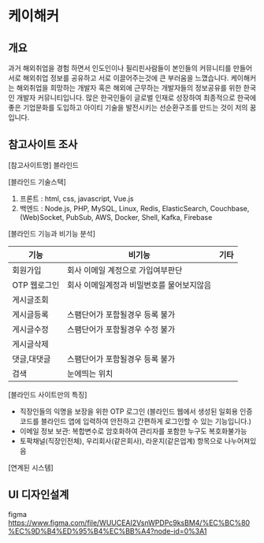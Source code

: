 # 케이해커

## 개요
과거 해외취업을 경험 하면서 인도인이나 필리핀사람들이 본인들의 커뮤니티를 만들어 서로 해외취업 정보를 공유하고 서로 이끌어주는것에 큰 부러움을 느꼈습니다. 케이해커는 해외취업을 희망하는 개발자 혹은 해외에 근무하는 개발자들의 정보공유를 위한 한국인 개발자 커뮤니티입니다. 많은 한국인들이 글로벌 인재로 성장하여 최종적으로 한국에 좋은 기업문화를 도입하고 아이티 기술을 발전시키는 선순환구조를 만드는 것이 저의 꿈입니다.

## 참고사이트 조사
[참고사이트명]
블라인드

[블라인드 기술스택]
1. 프론트 : html, css, javascript, Vue.js
2. 백엔드 : Node.js, PHP, MySQL, Linux, Redis, ElasticSearch, Couchbase, (Web)Socket, PubSub, AWS, Docker, Shell, Kafka, Firebase

[블라인드 기능과 비기능 분석]

|기능       |비기능                          |기타|
|----------|------------------------------|---|
|회원가입    |회사 이메일 계정으로 가입여부판단      |   |
|OTP 웹로그인|회사 이메일계정과 비밀번호를 물어보지않음|   |
|게시글조회  |                               |   |
|게시글등록  |스팸단어가 포함될경우 등록 불가        |   |
|게시글수정  |스팸단어가 포함될경우 수정 불가        |   |
|게시글삭제  |                               |   |
|댓글,대댓글 |스팸단어가 포함될경우 등록 불가        |   |
|검색      |눈에띄는 위치                      |   |

[블라인드 사이트만의 특징]

* 직장인들의 익명을 보장을 위한 OTP 로그인
(블라인드 웹에서 생성된 일회용 인증코드를 블라인드 앱에 
입력하여 안전하고 간편하게 로그인할 수 있는 기능입니다.)
* 이메일 정보 보관: 복합변수로 암호화하여 관리자를 포함한 누구도 복호화불가능
* 토팍채널(직장인전체), 우리회사(같은회사), 라운지(같은업계) 항목으로 나누어져있음

[연계된 시스템]

## UI 디자인설계
figma
https://www.figma.com/file/WUUCEAI2VsnWPDPc9ksBM4/%EC%BC%80%EC%9D%B4%ED%95%B4%EC%BB%A4?node-id=0%3A1
